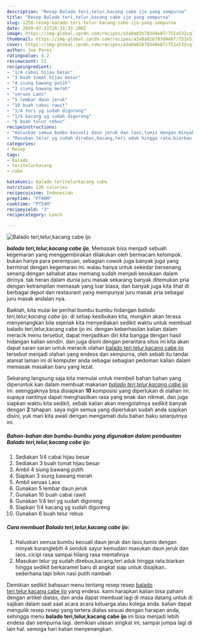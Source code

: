 ```yaml
---
description: "Resep Balado teri,telur,kacang cabe ijo yang sempurna"
title: "Resep Balado teri,telur,kacang cabe ijo yang sempurna"
slug: 1258-resep-balado-teri-telur-kacang-cabe-ijo-yang-sempurna
date: 2020-07-21T20:33:33.100Z
image: https://img-global.cpcdn.com/recipes/a3a0a02b783d4e87/751x532cq70/balado-teritelurkacang-cabe-ijo-foto-resep-utama.jpg
thumbnail: https://img-global.cpcdn.com/recipes/a3a0a02b783d4e87/751x532cq70/balado-teritelurkacang-cabe-ijo-foto-resep-utama.jpg
cover: https://img-global.cpcdn.com/recipes/a3a0a02b783d4e87/751x532cq70/balado-teritelurkacang-cabe-ijo-foto-resep-utama.jpg
author: Joe Perez
ratingvalue: 4.2
reviewcount: 11
recipeingredient:
- "1/4 cabai hijau besar"
- "3 buah tomat hijau besar"
- "4 siung bawang putih"
- "3 siung bawang merah"
- "seruas Laos"
- "5 lembar daun jeruk"
- "10 buah cabai rawit"
- "1/4 teri yg sudah digoreng"
- "1/4 kacang yg sudah digoreng"
- "6 buah telur rebus"
recipeinstructions:
- "Haluskan semua bumbu kecuali daun jeruk dan laos,tumis dengan minyak kuranglebih 4 sendok sayur kemudain masukan daun jeruk dan laos..cicipi rasa sampai hilang rasa mentahnya"
- "Masukan telur yg sudah direbus,kacang,teri aduk hingga rata.biarkan hingga sedikit berkaramel baru di angkat siap untuk disajikan.. sederhana tapi bikin nasi putih nambah"
categories:
- Resep
tags:
- balado
- teritelurkacang
- cabe

katakunci: balado teritelurkacang cabe 
nutrition: 226 calories
recipecuisine: Indonesian
preptime: "PT40M"
cooktime: "PT54M"
recipeyield: "3"
recipecategory: Lunch

---
```



![Balado teri,telur,kacang cabe ijo](https://img-global.cpcdn.com/recipes/a3a0a02b783d4e87/751x532cq70/balado-teritelurkacang-cabe-ijo-foto-resep-utama.jpg)

<b><i>balado teri,telur,kacang cabe ijo</i></b>, Memasak bisa menjadi sebuah kegemaran yang menggembirakan dilakukan oleh bermacam kelompok. bukan hanya para perempuan, sebagian cowok juga banyak juga yang berminat dengan kegemaran ini. walau hanya untuk sekedar bersenang senang dengan sahabat atau memang sudah menjadi kesukaan dalam dirinya. tak heran dalam dunia juru masak sekarang banyak ditemukan pria dengan ketrampilan memasak yang luar biasa, dan banyak juga kita lihat di berbagai depot dan restaurant yang mempunyai juru masak pria sebagai juru masak andalan nya.

Baiklah, kita mulai ke perihal bumbu bumbu hidangan <i>balado teri,telur,kacang cabe ijo</i>. di setiap kesibukan kita, mungkin akan terasa menyenangkan bila sejenak kita menyediakan sedikit waktu untuk membuat balado teri,telur,kacang cabe ijo ini. dengan keberhasilan kalian dalam meracik menu tersebut, dapat menjadikan diri kita bangga dengan hasil hidangan kalian sendiri. dan juga disini dengan perantara situs ini kita akan dapat saran saran untuk meracik olahan <u>balado teri,telur,kacang cabe ijo</u> tersebut menjadi olahan yang endess dan sempurna, oleh sebab itu tandai alamat laman ini di komputer anda sebagai sebagian pedoman kalian dalam memasak masakan baru yang lezat.




Sekarang langsung saja kita memulai untuk membeli bahan bahan yang diperuntuk kan dalam membuat makanan <u><i>balado teri,telur,kacang cabe ijo</i></u> ini. seenggaknya bisa disiapkan <b>10</b> komposisi yang diperlukan di olahan ini. supaya nantinya dapat menghasilkan rasa yang enak dan nikmat. dan juga siapkan waktu kita sedikit, sebab kalian akan mengolahnya sedikit banyak dengan <b>2</b> tahapan. saya ingin semua yang diperlukan sudah anda siapkan disini, yuk mari kita awali dengan mengamati dulu bahan baku selanjutnya ini.

<!--inarticleads1-->

##### Bahan-bahan dan bumbu-bumbu yang digunakan dalam pembuatan Balado teri,telur,kacang cabe ijo:

1. Sediakan 1/4 cabai hijau besar
1. Sediakan 3 buah tomat hijau besar
1. Ambil 4 siung bawang putih
1. Siapkan 3 siung bawang merah
1. Ambil seruas Laos
1. Gunakan 5 lembar daun jeruk
1. Gunakan 10 buah cabai rawit
1. Gunakan 1/4 teri yg sudah digoreng
1. Siapkan 1/4 kacang yg sudah digoreng
1. Gunakan 6 buah telur rebus




<!--inarticleads2-->

##### Cara membuat Balado teri,telur,kacang cabe ijo:

1. Haluskan semua bumbu kecuali daun jeruk dan laos,tumis dengan minyak kuranglebih 4 sendok sayur kemudain masukan daun jeruk dan laos..cicipi rasa sampai hilang rasa mentahnya
1. Masukan telur yg sudah direbus,kacang,teri aduk hingga rata.biarkan hingga sedikit berkaramel baru di angkat siap untuk disajikan.. sederhana tapi bikin nasi putih nambah




Demikian sedikit bahasan menu tentang resep resep <u>balado teri,telur,kacang cabe ijo</u> yang endess. kami harapkan kalian bisa paham dengan artikel diatas, dan anda dapat membuat lagi di masa datang untuk di sajikan dalam saat saat acara acara keluarga atau kolega anda. kalian dapat mengulik resep resep yang tertera diatas sesuai dengan harapan anda, sehingga menu <b>balado teri,telur,kacang cabe ijo</b> ini bisa menjadi lebih endess dan sempurna lagi. demikian ulasan singkat ini, sampai jumpa lagi di lain hal. semoga hari kalian menyenangkan.
